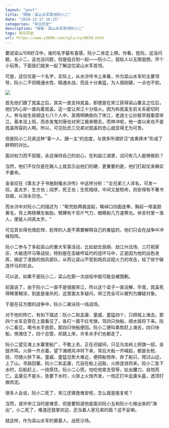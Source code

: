 ```yaml
---
layout: "post"
title: "探秘：梁山水军首领阮小二"
date: "2018-12-17 16:15"
categories: "宋元历史"
description: "探秘：梁山水军首领阮小二"
tags: 宋元历史
url: https://www.y5000.com/zgls/sy/8659.html
---
```






要说梁山108好汉中，谁的名字最有喜感，阮小二肯定上榜。你看，姓阮，这没问题，名小二，这也没问题，但是组合到一起——阮小二，就给人以无限遐想。开个小玩笑，下面我们就来一起了解这位梁山水军首领。

可是，这仅仅是一个名字，实际上，从水浒传书上来看，作为梁山水军的主要领导，阮小二不但精通水性、精通水战，而且十分勇猛，为人很刚硬，一点也不软。

![](https://img.y5000.com/uploads/allimg/161228/1G941L03-0.jpg)

首先他们跟了晁盖之后，其实一直支持晁盖，即便是在宋江获得梁山寨主之位后，他们内心却一直向着晁盖，这一度让宋江十分恼火。因为和晁盖生前关系密切的人，参与劫生辰纲这七八个人中，吴用明确倒向了宋江，老道士公孙胜早就看穿宋江，基本没上班，而赤发鬼刘唐也对宋江眉来眼去，而林冲呢，他一直以来也不是晁盖阵容的人啊。所以，可见阮氏三兄弟对晁盖的忠心就显得尤为可贵。

但是阮小二兄弟这种“事一人、跟一主”的态度，与很多所谓好汉“良禽择木”形成了鲜明的对比。

面对权力而不屈服，永远保持自己的初心，在利益江湖里，试问有几人能够做到？

当然，他们不仅仅是在跟人上就显示出他们的硬，更重要的是，他们打起仗来确实不要命。

金圣叹在《第五才子书施耐庵水浒传》中这样分析："合兄弟三人诨名，可发一叹。盖太岁，生方也；阎罗，死王也；生死相续，中间又是短命，则安得有不著书自娱，以消永日也。"

而水浒中对阮小二的描述为："眍兜脸两眉竖起，略绰口四面连拳。胸前一带盖胆黄毛，背上两枝横生板肋。臂膊有千百斤气力，眼睛射几万道寒光。休言村里一渔人，便是人间真太岁。"

可见其长得也很彪悍，彪悍的人是不需要解释自己的勇猛的，他们只会在战争中冲锋陷阵。

阮小二参与了多起梁山的重大军事活动，比如劫生辰纲、劫江州法场、三打祝家庄、大破连环马等战役，特别是在击破呼延灼的连环马中，正是因为他的出色发挥，搞定了凌振的炮兵部队，从而让梁山不受到炮兵远程火力的攻击，给了徐宁破连环马的机会。

可以说，如果不是阮小二，梁山在那一次战役中就可能会被围剿。

前面说了，由于阮小二一直不是很服宋江，所以这个梁子一直没解，毕竟，晁盖死得稀里糊涂，到底是谁杀的，这里面太多疑问，宋江完全可以被列为嫌疑对象。

于是在征方腊的战争中，阮小二被派往一线战场。

对于他的阵亡，有如下描述：阮小二和孟康、童威、童猛四个，只顾摇上滩去。那四个水军总管在上面看见了，各打一面干红号旗，驾四只快船，顺水摇将下来。阮小二看见，喝令水手放箭，那四只快船便回。阮小二便叫乘势赶上滩去，四只快船，傍滩住了，四个总管，却跳上岸，许多水手们也都走了。

阮小二望见滩上水寨里船广，不敢上去，正在迟疑间，只见乌龙岭上把旗一招，金鼓齐鸣，火排一齐点着，望下滩顺风冲将下来，背后大船一齐喊起，都是长枪、挠，尽随火排下来。童威、童猛见势大难近，便把船傍岸，弃了船只，爬过山边，上了山，寻路回寨。阮小二和孟康，兀自在船上迎敌，火排连烧将来。阮小二急下水时，后船赶上，一挠搭住。阮小二心慌，怕吃他拿去受辱，扯出腰刀，自刎而亡。孟康见不是头，急要下水时，火排上火炮齐发，一炮正打中孟康头盔，透顶打做肉泥。

很多人会说，阮小二死了，宋江还寝食难安呢，怎么就是报复呢？

当然，或许宋江当时是难受，但是要知道他是面对阮小五和阮小七做出来的“演出”，小二死了，难道还鼓掌欢迎，还当着人家兄弟的面？这不妥嘛。

就这样，作为梁山水军的奠基人，战死沙场。
